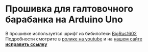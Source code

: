 # Прошивка для галтовочного барабанка на Arduino Uno

В прошивке используется шрифт из бибилотеки [BigRus1602](https://github.com/AlchemistCache/BigRus1602)
Подробности смотрите в [ролике на youtube](https://youtu.be/_mfHeLvkD5U) и на [нашем сайте __исправить ссылку__](https://www.technomagic.space/post/lcd1602-%D0%B8-%D1%80%D1%83%D1%81%D1%81%D0%BA%D0%B8%D0%B9-%D1%88%D1%80%D0%B8%D1%84%D1%82-%D0%B1%D0%B8%D0%B1%D0%BB%D0%B8%D0%BE%D1%82%D0%B5%D0%BA%D0%B0-%D0%B4%D0%BB%D1%8F-arduino-ide)
